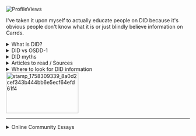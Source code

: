 ![ProfileViews](https://komarev.com/ghpvc/?username=jesusluvsjunkies&color=850000&label=´ཀ`&abbreviated=true)

I've taken it upon myself to actually educate people on DID because it's obvious people don't know what it is or just blindly believe information on Carrds.

<details>
<summary>What is DID?</summary>
  
> DID is a complex dissociative disorder that is characterized by the presence of two or more distinct identity states. It develops as the result of trauma occurring during a person's childhood **specifically** before the ages of 5-10. The role the trauma has in the development of DID is that it stunts the development of a central integrated consciousness. This, alongside disorganized attachment from caregivers and their denial of the traumas happening to the child causes the child to develop DID as a coping mechanism for their current situation.
</details>
<details>
<summary>DID vs OSDD-1</summary>
  
> OSDD-1, or other specified dissociative disorder subtype 1, is a dissociative disorder that develops like DID but is missing one of the main diagnostic features of DID. For example, someone with OSDD-1 may have parts or alters that are less distinct from each other or may lack significant amnesia for a full DID diagnosis. This, however, does not mean they don't experience amnesia. Someone with OSDD-1 could experience emotional amnesia, but not blackout amnesia.

> When looking at OSDD-1 and DID, one of the crucial parts to look at is the types of structural dissociation associated with each disorder.

<img width="436" height="398" alt="image" src="https://github.com/user-attachments/assets/15e69b71-35d1-41ef-8806-8ab9f7a89aeb" /><img width="436" height="398" alt="image" src="https://github.com/user-attachments/assets/0d05a2f3-c5f3-4f0e-94ce-009389d728b6" />
> Unlike other disorders that fall under secondary structural dissociation, OSDD-1 has more developed emotional parts (EPs). The EPs in OSDD-1 aren't as developed as those in DID, though. Another difference is that OSDD-1 lacks one of the diagnostic criteria for a DID diagnosis.
</details>

<details>
<summary>DID myths</summary>
  
| Myth  | Truth |
| ------------- | ------------- |
| Alters / a system can form without trauma  | Alters, and by extension systems, don't form for no reason. Your identity doesn't not integrate for no reason.  |
| DID is very rare  | According to the DSM-5 and DSM-5-TR, DID is found in 1.5% of the global population. This means that it is found in 122,130,000 people. If you do the math, you will find that it actually not that rare, but it is hard to diagnose as DID is a covert disorder.  |
| Fictives/Introjects are rare  | This is false because a lot of people, including those without DID, introject people and even characters. Have you ever been with friends and have started adopting their characteristics? Or, have you ever liked a character a lot that you started to adopt how they speak and act? That is a form of [introjection](https://dictionary.apa.org/introjection). In many cases, [people with DID have had alters that mimicked the characteristics of their abusers](https://medcraveonline.com/JPCPY/introjection-and-dissociative-identity-disorder-a-case-report.html). It's not farfetched for pw/DID to introject characters as well. It's important to note that not everyone who experiences introjection has DID. It's a regular human experience, but it also occurs in DID.   |
| If you think you have DID, then you have it!  | Saying this does more harm than good. If you suspect you have DID, it's important to do your research and if it's accessible go to a medical professional. Just because you're questioning if you have DID doesn't automatically mean you have it. A lot of disorders overlap with DID, and it's easy to confuse symptoms of another disorder as DID symptoms.  |
| Everyone online who says they have DID is faking!  | This is extremely false. Sure, there are some people who are faking DID online, but this doesn't mean that everyone is faking. If you have suspicions that someone is faking, it's better to keep it to yourself than speak out about it. You are not their psychiatrist nor are you qualified to comment on someone's life.    |
| Everyone who has DID must be miserable!  | Sure, some people with DID may have a poor quality of life, but not everyone with DID lives a miserable life. There are plenty of people with DID who live great lives and are very happy.    |
| Only adults can have DID  | DID is a disorder that forms in your childhood. Saying only adults can have it is laughably wrong. Many people become aware they have DID in their adulthood, yes, but this doesn't mean people who aren't adults don't have DID. A lot of teenagers do get diagnosed with DID.    |
| DID is only about fictives/factives/introjects  | This is laughably false. DID is a dissociative disorder, not a "fictional characters that live in my head" disorder. While introjects can occur in DID and OSDD-1, that's not the only aspect of the disorder and this misinformation is what causes people to not believe it exists nor believe people when they say they have it. Also, not everyone with DID has introjects. Sure, it is a common occurance, but not everyone with the disorder has them.  |
| DID isn't real  | If it wasn't real, why would there be a whole section on it in the DSM-5 and ICD-11? Some psychiatrists still deny its existence, yes, but this doesn't automatically make it fake.  |
| If you have DID, you can't know about your alters.  | While it is possible for someone to live their entire life not knowing that they have alters, this is false. To recover, it's required for you to become aware of your parts so that you can work through your trauma.  |
| Switches in DID are overt / Easily noticable  | DID is a covert disorder meaning that switches will not be obvious. While it is possible for someone to have overt switches, it's not too common.    |
</details>

<details>
<summary>Articles to read / Sources</summary>
  
[did master list](https://rentry.co/DID-Research#did-and-osdd) <- All compiled by me and has a list of information

[the haunted self](https://www.docdroid.net/arPAtHT/van-der-hart-2006-the-haunted-self-pdf) - theory of structural dissociation
> simplified: https://did-research.org/origin/structural_dissociation/

[dissociative identity disorder - a controversial diagnosis](https://pmc.ncbi.nlm.nih.gov/articles/PMC2719457/)

[dissociative identity disorder](https://www.ncbi.nlm.nih.gov/books/NBK568768/)

[The Role of Social Media in the Presentation of Dissociative Symptoms in Adolescents](https://www.jaacap.org/article/S0890-8567(23)00302-7/abstract)

[Dissociation debates: everything you know is wrong](https://pmc.ncbi.nlm.nih.gov/articles/PMC6296396/)

[YouTube and TikTok as a source of medical information on dissociative identity disorder](https://doaj.org/article/4361048349624dfc959bcc8f3ca0604f)

[Attachment, Trauma and Multiplicity : Working with Dissociative Identity Disorder](https://www.taylorfrancis.com/books/edit/10.4324/9780203831144/attachment-trauma-multiplicity-valerie-sinason)

[dissociative identity disorder](https://www.ncbi.nlm.nih.gov/books/NBK568768/)

[Dissociative Identity Disorder (formerly Multiple Personality Disorder)](https://traumadissociation.com/dissociativeidentitydisorder.html)

[ICD-11](https://icd.who.int/en)

[DSM-5](https://web.archive.org/web/20250418124140/https://repository.poltekkes-kaltim.ac.id/657/1/Diagnostic%20and%20statistical%20manual%20of%20mental%20disorders%20_%20DSM-5%20(%20PDFDrive.com%20).pdf)

[DSM-5-TR](https://web.archive.org/web/20250429141442/https://www.mredscircleoftrust.com/storage/app/media/DSM%205%20TR.pdf)

</details>

<details>
<summary>Where to look for DID information</summary>
  
| Good Sources  | Bad Sources |
| ------------- | ------------- |
| Any of the diagnostic and statistical manuals of mental disorders  | Carrd, Rentry, etc. (EXCEPT if the Rentry is like the one I have linked and it provides links to actual medical resources)  |
| [The National Center for Biotechnology Information](https://www.ncbi.nlm.nih.gov/)  | Social Media (reddit, tiktok, instagram, tumblr, etc. Tumblr, tiktok, and reddit especially as they are multiple of the leading perpetrators of misinformation)   |
| [Science Direct](https://www.sciencedirect.com/)  | ChatGPT, Google Gemini, AI overview   |
| [International Society for the Study of Trauma and Dissociation](https://www.isst-d.org/)  | Word of mouth (EXCEPT If sources are provided that aren't any of the bad sources listed)   |
| [Trauma-Dissociation.com](https://traumadissociation.com/)  | Sites with no sources linked
| Wikipedia (Wikipedia is just a TLDR of information. It's very easy to go to the page for DID and find research papers and information there)  | Ponytown, roblox, etc.

Always remember to check your sources. Here are ways to check your sources provided by [Stanford Law School](https://guides.law.stanford.edu/c.php?g=1255722&p=9200578)

**5W’s from journalism (and history - origin debated)** 

* Who created the source?
* What is the purpose of the source?
* When was the source created?
* Where is the source material from?  
* Why was the source created?  
* How does this source compare to others?

**C.R.A.A.P. from Sarah Blakeslee**

* Currency: Timeliness of the information
* Relevance: Importance of the information for your needs
* Authority: Source of the information
* Accuracy: Truthfulness and correctness of the information
* Purpose: Reason the information exists

**RADAR from Jane Mandalios**

* Relevance - is this precisely relevant to your research issue?
* Authority - how credible is the author/creator?
* Date - the date may or may not affect this source’s validity, but what is it?
* Appearance - what does it tell you about the intended audience?
* Reason - the source was created? What biases does the reason reveal?

**SIFT from Mike Caulfield**

* Stop - what do you know about this source already? Are you still on topic or heading down a rabbit hole?
* Investigate the source - know what you’re reading; what is the context?
* Find better coverage - are you excited by the claim being made? See if there are other sources with this claim that better meet your source needs.
* Trace claims, quotes, and media to the original context - is it accurately portrayed compared to the original context?
</details>

<img width="198" height="112" alt="stamp_1758309339_8a0d2cef343b444bb6e5ecf64efd61f4" src="https://github.com/user-attachments/assets/33e0c215-3e52-4c69-8e6f-6007e7519ee0" />

***
<details>
<summary>Online Community Essays</summary>
If you have an essay to add here, please send a message to me on my Atabook! I'll be happy to read them.
* [Exploration of “Delusional Attachments” as Grandiose Delusions](https://gdoc.pub/doc/e/2PACX-1vTRiUQuLNmr-Zg2RD8nOuDHocT8HPQPzNB79Hf1pNdYFXbAkRGt4kpSt3oZBxih_ubVy5pqaZJ9FqyX#:~:text=It%20is%20rarely%20a%20constant,be%20able%20to%20recognize%20it)
* [Medical Inspection of “Touch Triggers” as Haphephobia by @Mfkat](https://docs.google.com/document/d/e/2PACX-1vSQT6JmL1oTESXWzrjv606UlRTb14dVW82I1qKfjFoRTcyB0VwoeSayP6Z5XfAPgw6hydUw-JOH_mTr/pub)
* [Ethics of Conflict In An Online Youth Community By @DevinArcher](https://rentry.co/EthicsofConflictinanOnlineCommunity)
</details>


